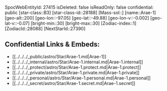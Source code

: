 ﻿---
location: [-49.88,-97.05,200]
type: Station
tags:
- astro/Star

---
SpocWebEntityId: 27415
isDeleted: false
isReadOnly: false
confidential: public
[star-class::B3]
[star-class-id::28188]
[Mass-sol::]
[name::Arae-1]
[geo-alt::200]
[geo-lon::-97.05]
[geo-lat::-49.88]
[geo-lon-v::-0.002]
[geo-lat-v::-0.07]
[bright-min::30]
[bright-max::30]
[Zodiac-index::1]
[ZodiacId::28088]
[NextStarId::27390]



## Confidential Links & Embeds: 
- [[../../../_public/astro/Star/Arae-1.md|Arae-1]] 
- [[../../../_internal/astro/Star/Arae-1.internal.md|Arae-1.internal]] 
- [[../../../_protect/astro/Star/Arae-1.protect.md|Arae-1.protect]] 
- [[../../../_private/astro/Star/Arae-1.private.md|Arae-1.private]] 
- [[../../../_personal/astro/Star/Arae-1.personal.md|Arae-1.personal]] 
- [[../../../_secret/astro/Star/Arae-1.secret.md|Arae-1.secret]]

